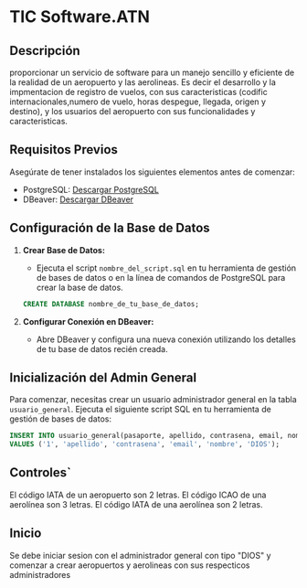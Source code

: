 # TIC Software.ATN

## Descripción
proporcionar un servicio de software para un manejo sencillo y eficiente de la realidad de un aeropuerto y las aerolineas.
Es decir el desarrollo y la impmentacion de registro de vuelos, con sus caracteristicas 
(codific internacionales,numero de vuelo,  horas despegue, llegada, origen y destino),
y los usuarios del aeropuerto con sus funcionalidades y caracteristicas. 

## Requisitos Previos
Asegúrate de tener instalados los siguientes elementos antes de comenzar:

- PostgreSQL: [Descargar PostgreSQL](https://www.postgresql.org/download/)
- DBeaver: [Descargar DBeaver](https://dbeaver.io/download/)

## Configuración de la Base de Datos
1. **Crear Base de Datos:**
   - Ejecuta el script `nombre_del_script.sql` en tu herramienta de gestión de bases de datos o en la línea de comandos de PostgreSQL para crear la base de datos.

    ```sql
    CREATE DATABASE nombre_de_tu_base_de_datos;
    ```

2. **Configurar Conexión en DBeaver:**
   - Abre DBeaver y configura una nueva conexión utilizando los detalles de tu base de datos recién creada.

## Inicialización del Admin General
Para comenzar, necesitas crear un usuario administrador general en la tabla `usuario_general`. 
Ejecuta el siguiente script SQL en tu herramienta de gestión de bases de datos:

```sql
INSERT INTO usuario_general(pasaporte, apellido, contrasena, email, nombre, tipo)
VALUES ('1', 'apellido', 'contrasena', 'email', 'nombre', 'DIOS');
```

## Controles`

El código IATA de un aeropuerto son 2 letras.
El código ICAO de una aerolínea son 3 letras.
El código IATA de una aerolínea son 2 letras.

## Inicio
Se debe iniciar sesion con el administrador general con tipo "DIOS" y comenzar a crear aeropuertos y aerolineas con sus respecticos administradores
